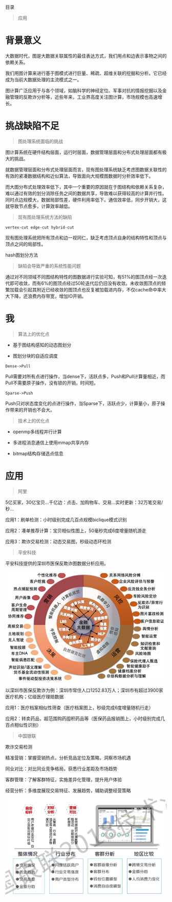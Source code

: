 目录

> 应用

# 背景意义

大数据时代，图是大数据关联属性的最佳表达方式，我们用点和边表示事物之间的依赖关系。

我们用图计算来进行基于图模式进行巨量、稀疏、超维关联的挖掘和分析。它已经成为当前大数据处理的主流模式之一。

图计算广泛应用于与各个领域，如脑科学的神经定位、军事对抗的情报挖掘以及金融管理的反欺诈分析等，近些年来，工业界高度关注图计算，市场规模也高速增长。

# 挑战缺陷不足

> 图处理系统面临的挑战

图计算系统在硬件结构层面，运行时层面，数据管理层面和分布式处理层面都有极大的挑战。

就数据管理层面和分布式处理层面而言，现有图处理系统缺乏考虑图数据关联性的有效的紧凑数据结构和近似算法，导致面向大规模图数据时分析效率低下。

而大图分布式处理效率低下，其中一个重要的原因就在于图结构和依赖关系复杂，难以通过有效的划分消除任务之间的数据共享，导致难以获得较高的计算并行性。同时点边规模大，数据局部性差，硬件利用率低下。通信效率低，同步开销大，这就导致节点愈多，计算效率越低。

> 现有图处理系统方法的缺陷

```
vertex-cut edge-cut hybrid-cut
```

现有图处理系统把所有顶点和边一视同仁，缺乏考虑顶点自身的结构特性和顶点与顶点之间的局部性。

hash图划分方法

> 缺陷会导致严重的系统性能问题

通过对不同领域不同图结构特性的图数据进行实验可知，有51%的图顶点经一次迭代即可收敛，而有6%的图顶点经过50轮迭代后仍旧没有收敛。未收敛图顶点的频繁加载会引起其附近已经收敛的图顶点也反复被加载进内存，不仅cache命中率大大下降，还浪费内存带宽，增加IO开销。

# 我

> 算法上的优化点

- 基于图结构感知的动态图划分

- 图划分块的自适应调度

```
Dense->Pull 
```
Pull需要对所有点进行操作，当dense下，活跃点多，Push和Pull计算量相近，而Pull不需要原子操作，没有锁的开销，时间短。
```
Sparse->Push
```
Push只对状态度变化的点进行操作，当Sparse下，活跃点少，计算量小，原子操作带来的开销也不会大。

> 技术上的优化点

- openmp多线程并行计算

- 多进程消息通信上使用mmap共享内存

- bitmap结构存储选点信息

# 应用

> 阿里

5亿买家，30亿宝贝…千亿边：点击、加购物车、交易…实时更新：32万笔交易/秒…

应用1：刷单检测：小时级别完成几百点规模biclique模式识别

应用2：凑单推荐计算：宝贝相似性图上，50毫秒完成6度增量随机游走

应用3：欺诈交易检测：动态交易图，秒级动态环检测

> 平安科技

平安科技提供的深圳市医保反欺诈图数据分析应用。

![金融领域医保反欺诈应用示范](https://github.com/care101/Interview/blob/master/%E5%B9%B3%E5%AE%89%E7%A7%91%E6%8A%80%E9%87%91%E8%9E%8D%E9%A2%86%E5%9F%9F%E5%BA%94%E7%94%A8.png)

以深圳市医保反欺诈为例：深圳市常住人口1252.83万人；深圳市有超过3900家医疗机构；亿级医疗理赔数据

应用1：医疗档案相似性筛查（医疗档案图上，秒级完成6度增量随机行走）

应用2：转卖药品，超范围购药囤积药品等（医保药品报销图上，小时级别完成几百点相似性识别）

> 中国银联

欺诈交易检测

精准营销：掌握营销热点，分析竞品定位及策略，洞察市场机遇

同业对比：对比同业竞争格局，获悉行业差距及市场趋势

客群管理：了解客群特征，实施差异化管理，提升用户体验

经营分析：多维度展现交易特征、发展趋势，辅助调整经营策略

![](https://github.com/care101/Interview/blob/master/%E6%99%BA%E8%83%BD%E5%86%B3%E7%AD%96%E5%B9%B3%E5%8F%B0%E7%89%B9%E8%89%B2%E5%BA%94%E7%94%A8.png)
